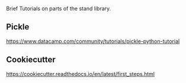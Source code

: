 Brief Tutorials on parts of the stand library.

## Pickle
https://www.datacamp.com/community/tutorials/pickle-python-tutorial

## Cookiecutter
https://cookiecutter.readthedocs.io/en/latest/first_steps.html
